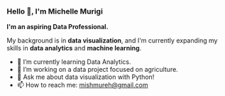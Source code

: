 ### Hello 👋, I'm Michelle Murigi
**I'm an aspiring Data Professional.**

My background is in **data visualization**, and I'm currently expanding my skills in **data analytics** and **machine learning**. 
- 🌱 I’m currently learning Data Analytics.
- 🔭 I’m working on a data project focused on agriculture.
- 💬 Ask me about data visualization with Python!
- 📫 How to reach me: mishmureh@gmail.com
